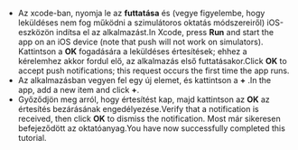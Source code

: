 
* <span data-ttu-id="24767-101">Az xcode-ban, nyomja le az **futtatása** és (vegye figyelembe, hogy leküldéses nem fog működni a szimulátoros oktatás módszereiről) iOS-eszközön indítsa el az alkalmazást.</span><span class="sxs-lookup"><span data-stu-id="24767-101">In Xcode, press **Run** and start the app on an iOS device (note that push will not work on simulators).</span></span> <span data-ttu-id="24767-102">Kattintson a **OK** fogadására a leküldéses értesítések; ehhez a kérelemhez akkor fordul elő, az alkalmazás első futtatásakor.</span><span class="sxs-lookup"><span data-stu-id="24767-102">Click **OK** to accept push notifications; this request occurs the first time the app runs.</span></span>
* <span data-ttu-id="24767-103">Az alkalmazásban vegyen fel egy új elemet, és kattintson a  **+** .</span><span class="sxs-lookup"><span data-stu-id="24767-103">In the app, add a new item and click **+**.</span></span>
* <span data-ttu-id="24767-104">Győződjön meg arról, hogy értesítést kap, majd kattintson az **OK** az értesítés bezárásának engedélyezése.</span><span class="sxs-lookup"><span data-stu-id="24767-104">Verify that a notification is received, then click **OK** to dismiss the notification.</span></span> <span data-ttu-id="24767-105">Most már sikeresen befejeződött az oktatóanyag.</span><span class="sxs-lookup"><span data-stu-id="24767-105">You have now successfully completed this tutorial.</span></span>

